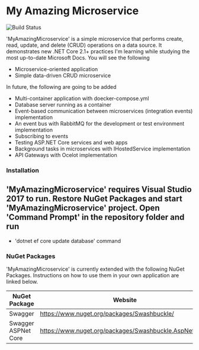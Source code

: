 # My Amazing Microservice

![Build Status](https://travis-ci.org/joemccann/dillinger.svg?branch=master)

'MyAmazingMicroservice' is a simple microservice that performs create, read, update, and delete (CRUD) operations on a data source. It demonstrates new .NET Core 2.1+ practices I'm learning while studying the most up-to-date Microsoft Docs. You will see the following 

  - Microservice-oriented application
  - Simple data-driven CRUD microservice

In future, the following are going to be added 
- Multi-container application with doecker-compose.yml
- Database server running as a container
- Event-based communication between microservices (integration events) implementation
- An event bus with RabbitMQ for the development or test environment implementation
- Subscribing to events
- Testing ASP.NET Core services and web apps
- Background tasks in microservices with IHostedService implementation
- API Gateways with Ocelot implementation

### Installation

'MyAmazingMicroservice' requires Visual Studio 2017 to run.
Restore NuGet Packages and start 'MyAmazingMicroservice' project. 
Open 'Command Prompt' in the repository folder and run
 - 
 -  'dotnet ef core update database' command

### NuGet Packages

'MyAmazingMicroservice' is currently extended with the following NuGet Packages. Instructions on how to use them in your own application are linked below.

| NuGet Package | Website |
| ------ | ------ |
| Swagger | https://www.nuget.org/packages/Swashbuckle/ |s
| Swagger ASPNet Core | https://www.nuget.org/packages/Swashbuckle.AspNetCore/ |



